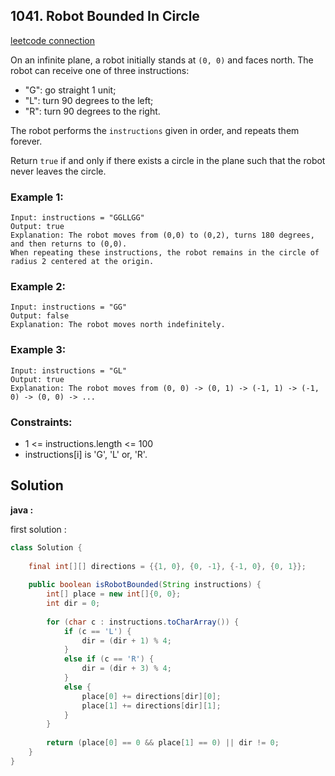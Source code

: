 ## 1041. Robot Bounded In Circle

[leetcode connection](https://leetcode.com/problems/robot-bounded-in-circle/)

On an infinite plane, a robot initially stands at `(0, 0)` and faces north. The robot can receive one of three instructions:

* "G": go straight 1 unit;
* "L": turn 90 degrees to the left;
* "R": turn 90 degrees to the right.

The robot performs the `instructions` given in order, and repeats them forever.

Return `true` if and only if there exists a circle in the plane such that the robot never leaves the circle.

### Example 1:
```
Input: instructions = "GGLLGG"
Output: true
Explanation: The robot moves from (0,0) to (0,2), turns 180 degrees, and then returns to (0,0).
When repeating these instructions, the robot remains in the circle of radius 2 centered at the origin.
```

### Example 2:
```
Input: instructions = "GG"
Output: false
Explanation: The robot moves north indefinitely.
```

### Example 3:
```
Input: instructions = "GL"
Output: true
Explanation: The robot moves from (0, 0) -> (0, 1) -> (-1, 1) -> (-1, 0) -> (0, 0) -> ...
```

### Constraints:

* 1 <= instructions.length <= 100
* instructions[i] is 'G', 'L' or, 'R'.

## Solution

**java :**

first solution :
```java
class Solution {
    
    final int[][] directions = {{1, 0}, {0, -1}, {-1, 0}, {0, 1}};
    
    public boolean isRobotBounded(String instructions) {
        int[] place = new int[]{0, 0};
        int dir = 0;
        
        for (char c : instructions.toCharArray()) {
            if (c == 'L') {
                dir = (dir + 1) % 4;
            }
            else if (c == 'R') {
                dir = (dir + 3) % 4;
            }
            else {
                place[0] += directions[dir][0];
                place[1] += directions[dir][1];
            }
        }
        
        return (place[0] == 0 && place[1] == 0) || dir != 0;
    }
}
```